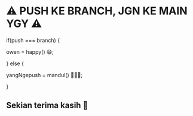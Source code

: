 # ⚠️ PUSH KE BRANCH, JGN KE MAIN YGY ⚠️

<p> if(push === branch) { </p>
<p> owen = happy() 😄; </p>
<p> } else { </p>
<p> yangNgepush = mandul() 🥜🍆🔪; </p>
<p> } </p>

## Sekian terima kasih 🙏
